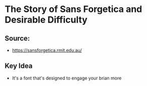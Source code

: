 # The Story of Sans Forgetica and Desirable Difficulty

## Source:
- https://sansforgetica.rmit.edu.au/

## Key Idea
- It's a font that's designed to engage your brian more